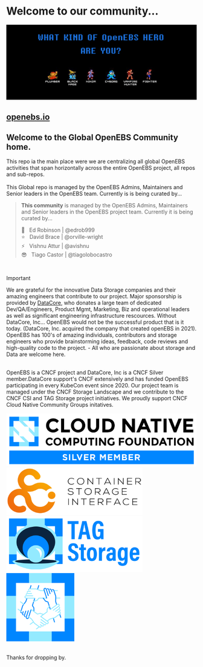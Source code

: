 # Welcome to our community...
[![OpenEBS Welcome Banner](/images/openebs_community_banner_retro_gamer.png)](https://www.openebs.io/)

## [openebs.io](https://www.openebs.io/)

## Welcome to the Global OpenEBS Community home.<BR>
This repo ia the main place were we are centralizing all global OpenEBS activities that span horizontally across the entire OpenEBS project, all repos and sub-repos.<BR>
<BR>
This Global repo is managed by the OpenEBS Admins, Maintainers and Senior leaders in the OpenEBS team.
Currently is is being curated by...

> **This community** is managed by the OpenEBS Admins, Maintainers and Senior leaders in the OpenEBS project team.
> Currently it is being curated by... <BR>
>
> :rocket: &nbsp; Ed Robinson | @edrob999 <BR>
> :star: &nbsp; David Brace | @orville-wright <BR>
> :zap: &nbsp; Vishnu Attur | @avishnu <BR>
> :sunglasses: &nbsp; Tiago Castor | @tiagolobocastro <BR>

<BR>

> [!IMPORTANT]
> We are grateful for the innovative Data Storage companies and their amazing engineers that contribute to our project. Major sponsorship is provided by [DataCore](https://datacore.com), who donates a large team of dedicated Dev/QA/Engineers, Product Mgmt, Marketing, Biz and operational leaders as well as significant engineering infrastructure rescources. Without DataCore, Inc... OpenEBS would not be the successful product that is it today. (DataCore, Inc. acquired the company that created openEBS in 2021). OpenEBS has 100's of amazing individuals, contributors and storage engineers who provide brainstorming ideas, feedback, code reviews and high-quality code to the project. - All who are passionate about storage and Data are welcome here.
>

<BR>
OpenEBS is a CNCF project and DataCore, Inc is a CNCF Silver member.DataCore support's CNCF extensively and has funded OpenEBS participating in every KubeCon event since 2020. Our project team is managed under the CNCF Storage Landscape and we contribute to the CNCF CSI and TAG Storage project initiatives. We proudly support CNCF Cloud Native Community Groups initatives.<BR>

[![CNCF logo](/images/CNCF_member-silver-color.svg)](https://www.datacore.com/)
<img  alt="Container Storage Interface group" src="/images/CNCF_csi-horizontal-color.png" width="360"> <img alt="Storage Technical Advisory Group" src="/images/CNCF_tag-storage-horizontal-color.png" width="360">  <img alt="Cloud Native Community Groups" src="/images/CNCF_cncg-icon-color.png" width="180">

 
<BR>
Thanks for dropping by.

